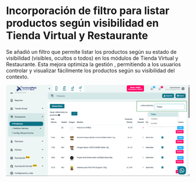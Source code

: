 # Incorporación de filtro para listar productos según visibilidad en Tienda Virtual y Restaurante

Se añadió un filtro que permite listar los productos según su estado de visibilidad (visibles, ocultos o todos) en los módulos de Tienda Virtual y Restaurante. Esta mejora optimiza la gestión , permitiendo a los usuarios controlar y visualizar fácilmente los productos según su visibilidad del contexto.


![alt text](img/filtrar-productos-restaurante-tienda.png)